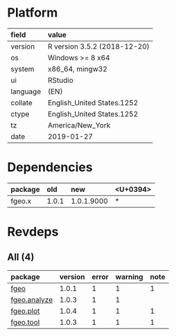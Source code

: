 # Platform

|field    |value                        |
|:--------|:----------------------------|
|version  |R version 3.5.2 (2018-12-20) |
|os       |Windows >= 8 x64             |
|system   |x86_64, mingw32              |
|ui       |RStudio                      |
|language |(EN)                         |
|collate  |English_United States.1252   |
|ctype    |English_United States.1252   |
|tz       |America/New_York             |
|date     |2019-01-27                   |

# Dependencies

|package |old   |new        |<U+0394>  |
|:-------|:-----|:----------|:--|
|fgeo.x  |1.0.1 |1.0.1.9000 |*  |

# Revdeps

## All (4)

|package                                 |version |error |warning |note |
|:---------------------------------------|:-------|:-----|:-------|:----|
|[fgeo](problems.md#fgeo)                |1.0.1   |1     |1       |1    |
|[fgeo.analyze](problems.md#fgeoanalyze) |1.0.3   |1     |1       |     |
|[fgeo.plot](problems.md#fgeoplot)       |1.0.4   |1     |1       |1    |
|[fgeo.tool](problems.md#fgeotool)       |1.0.3   |1     |1       |1    |

